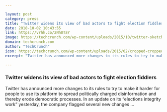 ```yaml
---

layout: post
category: press
title: "Twitter widens its view of bad actors to fight election fiddlers"
date: 2018-10-02 10:43:55
link: https://vrhk.co/2NhUTaY
image: https://techcrunch.com/wp-content/uploads/2015/10/twitter-sketch-reverse.jpg?w=533
domain: techcrunch.com
author: "TechCrunch"
icon: https://techcrunch.com/wp-content/uploads/2015/02/cropped-cropped-favicon-gradient.png?w=180
excerpt: "Twitter has announced more changes to its rules to try to make it harder for people to use its platform to spread politically charged disinformation and thereby erode democratic processes. In an update on its “elections integrity work” yesterday, the company flagged several new changes …"

---
```


### Twitter widens its view of bad actors to fight election fiddlers

Twitter has announced more changes to its rules to try to make it harder for people to use its platform to spread politically charged disinformation and thereby erode democratic processes. In an update on its “elections integrity work” yesterday, the company flagged several new changes …